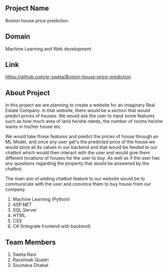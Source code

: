 ## Project Name

Boston house price prediction

## Domain

Machine Learning and Web development

## Link

https://github.com/sr-sweta/Boston-house-price-prediction

## About Project

In this project we are planning to create a website for an imaginary Real Estate Company. In that website, there would be a section that would predict prices of houses.
 We would ask the user to input some features such as how much area of land he/she needs, the number of rooms he/she wants in his/her house etc.

We would take those features and predict the prices of house through an ML Model, and once any user get's the predicted price of the house we would store all its values in our backend and that would
 be feeded to our chatbot which would then interact with the user and would give them different locations of houses for the user to buy. As well as if the user has any questions regarding the property that would be answered by the chatbot.

The main aim of adding chatbot feature to our website would be to communicate with the user and convince them to buy house from our company.

1. Machine Learning (Python)
2. ASP.NET
3. SQL Server
4. HTML
5. CSS
6. C# (Integrate frontend with backend)

## Team Members

1. Sweta Rani
2. Raoshnak Quadri
3. Soumava Dhabal